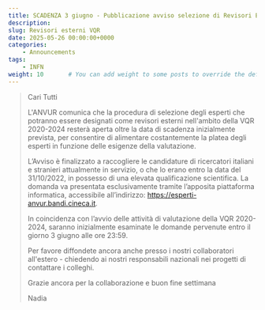 ```yaml
---
title: SCADENZA 3 giugno - Pubblicazione avviso selezione di Revisori Esterni per la VQR 2020-2024
description: 
slug: Revisori esterni VQR
date: 2025-05-26 00:00:00+0000
categories:
    - Announcements
tags:
    - INFN
weight: 10       # You can add weight to some posts to override the default sorting (date descending)
---
```


> Cari Tutti 
> 
> L'ANVUR comunica che la procedura di selezione degli esperti che potranno
> essere designati come revisori esterni nell'ambito della VQR 2020-2024
> resterà aperta oltre la data di scadenza inizialmente prevista, per
> consentire di alimentare costantemente
> la platea degli esperti in funzione delle esigenze della valutazione. 
> 
> L’Avviso è finalizzato a raccogliere le candidature di ricercatori italiani
> e stranieri attualmente in servizio, o che lo erano entro la data del
> 31/10/2022, in possesso di una elevata qualificazione scientifica. La
> domanda va presentata esclusivamente tramite l’apposita piattaforma
> informatica, accessibile
> all’indirizzo: https://esperti-anvur.bandi.cineca.it.
> 
> In coincidenza con l’avvio delle attività di valutazione della VQR
> 2020-2024, saranno inizialmente esaminate le domande pervenute entro il
> giorno 3 giugno alle ore 23:59.
> 
> Per favore diffondete ancora anche presso i nostri collaboratori all'estero -
> chiedendo ai nostri responsabili nazionali nei progetti di
> contattare i colleghi.
> 
> Grazie ancora per la collaborazione e buon fine settimana
> 
> Nadia
> 
